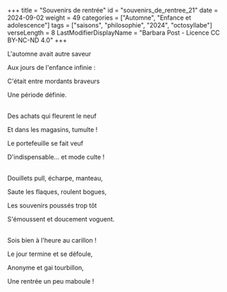 +++
title = "Souvenirs de rentrée"
id = "souvenirs_de_rentree_21"
date = 2024-09-02
weight = 49
categories = ["Automne", "Enfance et adolescence"]
tags = ["saisons", "philosophie", "2024", "octosyllabe"]
verseLength = 8
LastModifierDisplayName = "Barbara Post - Licence CC BY-NC-ND 4.0"
+++

L'automne avait autre saveur

Aux jours de l'enfance infinie :

C'était entre mordants braveurs

Une période définie.

 \
Des achats qui fleurent le neuf

Et dans les magasins, tumulte !

Le portefeuille se fait veuf

D'indispensable... et mode culte !

 \
Douillets pull, écharpe, manteau,

Saute les flaques, roulent bogues,

Les souvenirs poussés trop tôt

S'émoussent et doucement voguent.

 \
Sois bien à l'heure au carillon !

Le jour termine et se défoule,

Anonyme et gai tourbillon,

Une rentrée un peu maboule !
